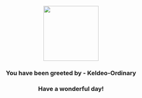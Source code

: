 <p align="center">
    <img src="https://raw.githubusercontent.com/PokeAPI/sprites/master/sprites/pokemon/647.png" width="150" height="150">
</p>
<h3 align="center">You have been greeted by - <b>Keldeo-Ordinary</b></h3>
<h3 align="center">Have a wonderful day!</h3>
